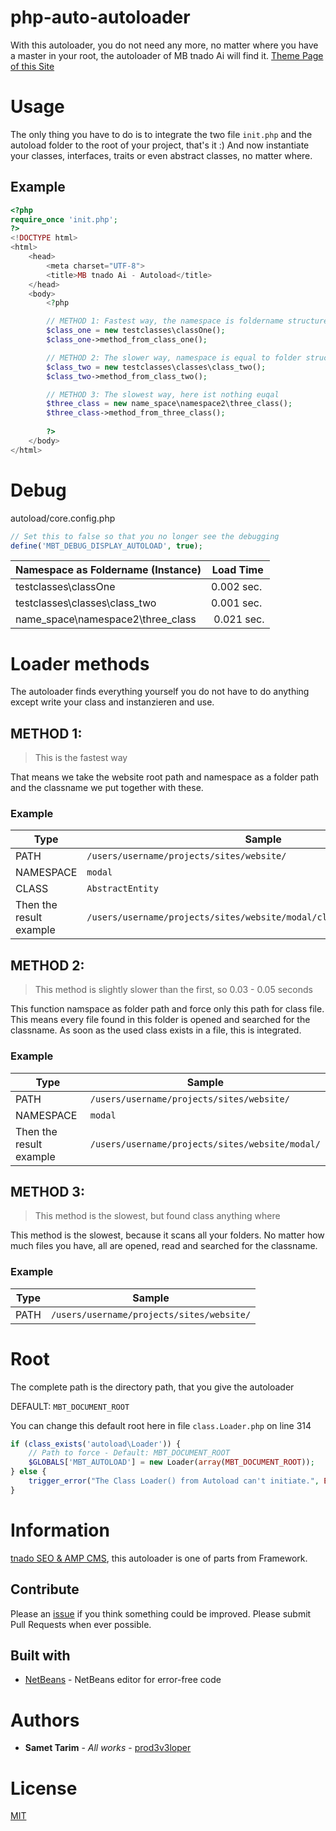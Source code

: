 # php-auto-autoloader

With this autoloader, you do not need any more, no matter where you have a master in your root, the autoloader of MB tnado Ai will find it.
[Theme Page of this Site](https://prod3v3loper.github.io/php-auto-autoloader/)

# Usage

The only thing you have to do is to integrate the two file `init.php` and the autoload folder to the root of your project, that's it :)
And now instantiate your classes, interfaces, traits or even abstract classes, no matter where.

## Example

```php
<?php
require_once 'init.php';
?>
<!DOCTYPE html>
<html>
    <head>
        <meta charset="UTF-8">
        <title>MB tnado Ai - Autoload</title>
    </head>
    <body>
        <?php

        // METHOD 1: Fastest way, the namespace is foldername structure and filename is equal to filename
        $class_one = new testclasses\classOne();
        $class_one->method_from_class_one();

        // METHOD 2: The slower way, namespace is equal to folder structure but the classname is differnt to the filename
        $class_two = new testclasses\classes\class_two();
        $class_two->method_from_class_two();

        // METHOD 3: The slowest way, here ist nothing euqal
        $three_class = new name_space\namespace2\three_class();
        $three_class->method_from_three_class();
        
        ?>
    </body>
</html>
```
# Debug

autoload/core.config.php
```php
// Set this to false so that you no longer see the debugging
define('MBT_DEBUG_DISPLAY_AUTOLOAD', true);
```

Namespace as Foldername (Instance) | Load Time
------------ | -------------
testclasses\classOne | 0.002 sec.
testclasses\classes\class_two | 0.001 sec.
name_space\namespace2\three_class | 0.021 sec.

# Loader methods
The autoloader finds everything yourself you do not have to do anything except write your class and instanzieren and use.

## METHOD 1:

> This is the fastest way

That means we take the website root path and namespace as a folder path and the classname we put together with these.

### Example

Type | Sample
---- | ------
PATH | `/users/username/projects/sites/website/`
NAMESPACE | `modal`
CLASS | `AbstractEntity`
Then the result example | `/users/username/projects/sites/website/modal/class.AbstractEntity.php`

## METHOD 2:

> This method is slightly slower than the first, so 0.03 - 0.05 seconds

This function namspace as folder path and force only this path for class file.
This means every file found in this folder is opened and searched for the classname. 
As soon as the used class exists in a file, this is integrated.

### Example

Type | Sample
---- | ------
PATH | `/users/username/projects/sites/website/`
NAMESPACE | `modal`
Then the result example | `/users/username/projects/sites/website/modal/`

## METHOD 3:

> This method is the slowest, but found class anything where

This method is the slowest, because it scans all your folders. 
No matter how much files you have, all are opened, read and searched for the classname. 

### Example

Type | Sample
---- | ------
PATH | `/users/username/projects/sites/website/`

# Root

The complete path is the directory path, that you give the autoloader

DEFAULT: `MBT_DOCUMENT_ROOT`

You can change this default root here in file `class.Loader.php` on line 314
```php
if (class_exists('autoload\Loader')) {
    // Path to force - Default: MBT_DOCUMENT_ROOT
    $GLOBALS['MBT_AUTOLOAD'] = new Loader(array(MBT_DOCUMENT_ROOT));
} else {
    trigger_error("The Class Loader() from Autoload can't initiate.", E_USER_ERROR);
}
```

# Information

[tnado SEO & AMP CMS](https://www.tnado.com/), this autoloader is one of parts from Framework.

## Contribute

Please an [issue](https://github.com/prod3v3loper/less-mixins/issues) if you
think something could be improved. Please submit Pull Requests when ever
possible.

## Built with

* [NetBeans](https://netbeans.org/) - NetBeans editor for error-free code

# Authors

* **Samet Tarim** - *All works* - [prod3v3loper](https://www.tnado.com/author/prod3v3loper/)

# License

[MIT](https://github.com/prod3v3loper/php-auto-autoloader/blob/master/LICENSE)